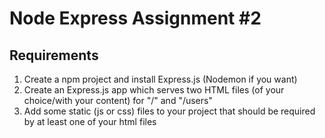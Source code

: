 # Node Express Assignment #2

## Requirements
1. Create a npm project and install Express.js (Nodemon if you want)
2. Create an Express.js app which serves two HTML files (of your choice/with your content) for "/" and "/users"
3. Add some static (js or css) files to your project that should be required by at least one of your html files

